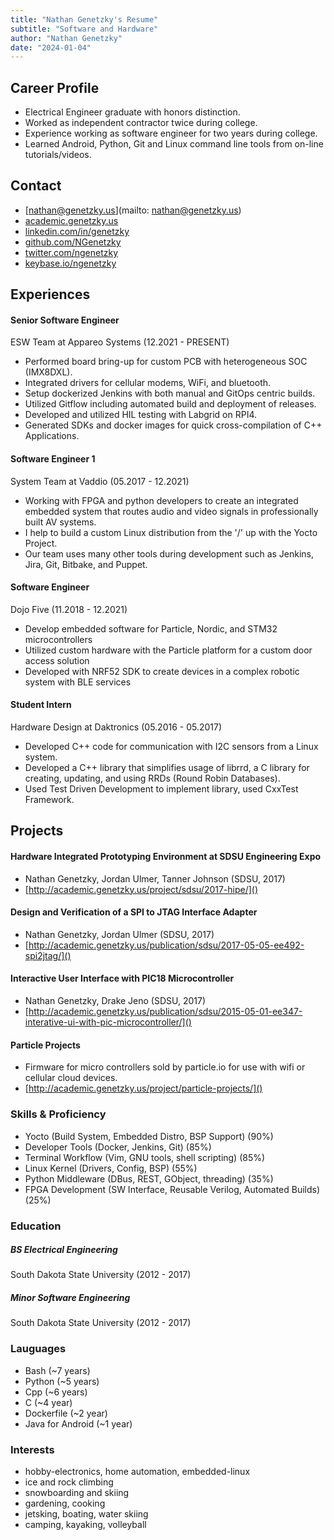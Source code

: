 ```yaml
---
title: "Nathan Genetzky's Resume"
subtitle: "Software and Hardware"
author: "Nathan Genetzky"
date: "2024-01-04"
---
```


## Career Profile

- Electrical Engineer graduate with honors distinction.
- Worked as independent contractor twice during college.
- Experience working as software engineer for two years during college.
- Learned Android, Python, Git and Linux command line tools from on-line tutorials/videos.

## Contact

- [nathan@genetzky.us](mailto: nathan@genetzky.us)
- [academic.genetzky.us](http://academic.genetzky.us)
- [linkedin.com/in/genetzky](https://www.linkedin.com/in/genetzky)
- [github.com/NGenetzky](https://github.com/NGenetzky)
- [twitter.com/ngenetzky](https://twitter.com/NGenetzky)
- [keybase.io/ngenetzky](https://keybase.io/ngenetzky)

## Experiences
#### Senior Software Engineer

ESW Team at Appareo Systems (12.2021 - PRESENT)

- Performed board bring-up for custom PCB with heterogeneous SOC (IMX8DXL).
- Integrated drivers for cellular modems, WiFi, and bluetooth.
- Setup dockerized Jenkins with both manual and GitOps centric builds.
- Utilized Gitflow including automated build and deployment of releases.
- Developed and utilized HIL testing with Labgrid on RPI4.
- Generated SDKs and docker images for quick cross-compilation of C++ Applications.

#### Software Engineer 1

System Team at Vaddio (05.2017 - 12.2021)

- Working with FPGA and python developers to create an integrated embedded
system that routes audio and video signals in professionally built AV systems.
- I help to build a custom Linux distribution from the '/' up with the Yocto Project.
- Our team uses many other tools during development such as Jenkins,  Jira,
  Git, Bitbake, and Puppet.

#### Software Engineer

Dojo Five (11.2018 - 12.2021)

- Develop embedded software for Particle, Nordic, and STM32 microcontrollers
- Utilized custom hardware with the Particle platform for a custom door access solution
- Developed with NRF52 SDK to create devices in a complex robotic system with BLE services

#### Student Intern

Hardware Design at Daktronics (05.2016 - 05.2017)

- Developed C++ code for communication with I2C sensors from a Linux system.
- Developed a C++ library that simplifies usage of librrd, a C library for
creating, updating, and using RRDs (Round Robin Databases).
- Used Test Driven Development to implement library, used CxxTest Framework.

## Projects

#### Hardware Integrated Prototyping Environment at SDSU Engineering Expo

- Nathan Genetzky, Jordan Ulmer, Tanner Johnson (SDSU, 2017)
- [http://academic.genetzky.us/project/sdsu/2017-hipe/]()

#### Design and Verification of a SPI to JTAG Interface Adapter

- Nathan Genetzky, Jordan Ulmer (SDSU, 2017)
- [http://academic.genetzky.us/publication/sdsu/2017-05-05-ee492-spi2jtag/]()

#### Interactive User Interface with PIC18 Microcontroller

- Nathan Genetzky, Drake Jeno (SDSU, 2017)
- [http://academic.genetzky.us/publication/sdsu/2015-05-01-ee347-interative-ui-with-pic-microcontroller/]()

#### Particle Projects

- Firmware for micro controllers sold by particle.io for use with wifi or cellular cloud devices.
- [http://academic.genetzky.us/project/particle-projects/]()

### Skills & Proficiency

- Yocto (Build System, Embedded Distro, BSP Support) (90%)
- Developer Tools (Docker, Jenkins, Git) (85%)
- Terminal Workflow (Vim, GNU tools, shell scripting) (85%)
- Linux Kernel (Drivers, Config, BSP) (55%)
- Python Middleware (DBus, REST, GObject, threading) (35%)
- FPGA Development (SW Interface, Reusable Verilog, Automated Builds) (25%)

### Education

##### BS Electrical Engineering

South Dakota State University (2012 - 2017)

##### Minor Software Engineering

South Dakota State University (2012 - 2017)

### Lauguages

- Bash (~7 years)
- Python (~5 years)
- Cpp (~6 years)
- C (~4 year)
- Dockerfile (~2 year)
- Java for Android (~1 year)

### Interests

- hobby-electronics, home automation, embedded-linux
- ice and rock climbing
- snowboarding and skiing
- gardening, cooking
- jetsking, boating, water skiing
- camping, kayaking, volleyball


